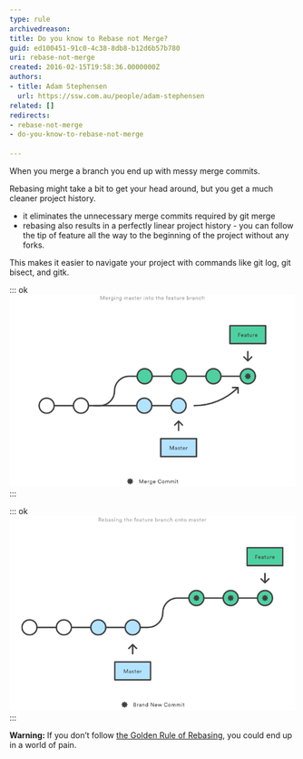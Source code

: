 ```yaml
---
type: rule
archivedreason: 
title: Do you know to Rebase not Merge?
guid: ed100451-91c0-4c38-8db8-b12d6b57b780
uri: rebase-not-merge
created: 2016-02-15T19:58:36.0000000Z
authors:
- title: Adam Stephensen
  url: https://ssw.com.au/people/adam-stephensen
related: []
redirects:
- rebase-not-merge
- do-you-know-to-rebase-not-merge

---
```


When you merge a branch you end up with messy merge commits.

Rebasing might take a bit to get your head around, but you get a much cleaner project history.

<!--endintro-->

* it eliminates the unnecessary merge commits required by git merge
* rebasing also results in a perfectly linear project history - you can follow the tip of feature all the way to the beginning of the project without any forks.


This makes it easier to navigate your project with commands like git log, git bisect, and gitk.


::: ok  
![Figure: When merging: a messy merge commit is created any time you need to incorporate upstream changes from the master branch](rebase1.png)  
:::
 

::: ok  
![Figure: Git Rebase moves your new commits to the end of the master branch. This ensure that you don't end up with messy merge commits and you have a clean linear project history](rebase2.png)  
:::

**Warning:** If you don’t follow [the Golden Rule of Rebasing](/the-golden-rule-of-rebasing), you could end up in a world of pain.
